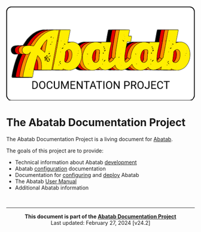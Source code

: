 <!-- u240227 -->

<div align="center">

![](.github/resources/images/logos/abatab-documentation-project-logo.png)

</div>

# The Abatab Documentation Project

The Abatab Documentation Project is a living document for [Abatab](https://github.com/spectrum-health-systems/Abatab).

The goals of this project are to provide:

* Technical information about Abatab [development](/Develop/README.md)
* Abatab [configuration](/Configure/README.md) documentation
* Documentation for [configuring](/Configure/README.md) and [deploy](/Deploy/README.md) Abatab
* The Abatab [User Manual](/Manual/README.md)
* Additional Abatab information

<!-- This footer should be at the bottom of every Abatab Documentation Project page. -->

<br>

***

<div align="center">

<b>This document is part of the
[Abatab Documentation Project](/README.md)</b><br>
Last updated: February 27, 2024 [v24.2]<br>

</div>

